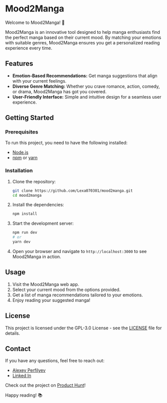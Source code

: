 # Mood2Manga

Welcome to Mood2Manga! 🎉

Mood2Manga is an innovative tool designed to help manga enthusiasts find the perfect manga based on their current mood. By matching your emotions with suitable genres, Mood2Manga ensures you get a personalized reading experience every time.

## Features

- **Emotion-Based Recommendations:** Get manga suggestions that align with your current feelings.
- **Diverse Genre Matching:** Whether you crave romance, action, comedy, or drama, Mood2Manga has got you covered.
- **User-Friendly Interface:** Simple and intuitive design for a seamless user experience.

## Getting Started

### Prerequisites

To run this project, you need to have the following installed:

- [Node.js](https://nodejs.org/)
- [npm](https://www.npmjs.com/) or [yarn](https://yarnpkg.com/)

### Installation

1. Clone the repository:

   ```bash
   git clone https://github.com/Lexa070301/mood2manga.git
   cd mood2manga
   ```

2. Install the dependencies:

   ```bash
   npm install
   ```

3. Start the development server:

   ```bash
   npm run dev
   # or
   yarn dev
   ```

4. Open your browser and navigate to `http://localhost:3000` to see Mood2Manga in action.

## Usage

1. Visit the Mood2Manga web app.
2. Select your current mood from the options provided.
3. Get a list of manga recommendations tailored to your emotions.
4. Enjoy reading your suggested manga!

## License

This project is licensed under the GPL-3.0 License - see the [LICENSE](LICENSE.md) file for details.

## Contact

If you have any questions, feel free to reach out:

- [Alexey Perfilyev](mailto:perfilyev.dev@gmail.com)
- [Linked In](https://www.linkedin.com/in/aleksei-perfilev-93a3a8264/)

Check out the project on [Product Hunt](https://www.producthunt.com/posts/mood2manga)!

Happy reading! 📚
